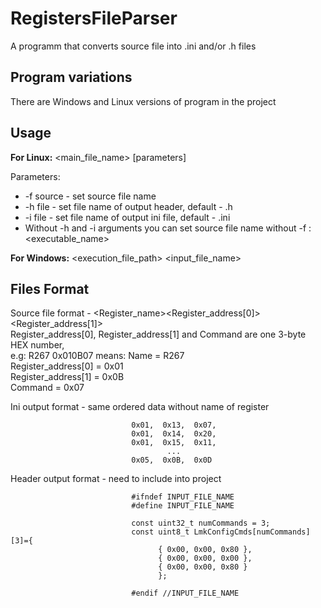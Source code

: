 # RegistersFileParser
A programm that converts source file into .ini and/or .h files

## Program variations
There are Windows and Linux versions of program in the project 

## Usage
<b>For Linux:</b> <main_file_name> [parameters]

Parameters:
 * -f source - set source file name
 * -h file - set file name of output header, default - <sourceName>.h
 * -i file - set file name of output ini file, default - <sourceName>.ini
 * Without -h and -i arguments you can set source file name without -f : <executable_name> <file>
              
               
<b>For Windows:</b> <execution_file_path> <input_file_name>

## Files Format

   Source file format - <Register_name><tab><Register_address[0]><Register_address[1]><Command>  
                        Register_address[0], Register_address[1] and Command are one 3-byte HEX number,  
                        e.g: R267  0x010B07 means:  Name                  = R267  
                                                    Register_address[0]   = 0x01  
                                                    Register_address[1]   = 0x0B  
                                                    Command               = 0x07 
    
 
   Ini output format  - same ordered data without name of register
 
                               0x01,  0x13,  0x07,
                               0x01,  0x14,  0x20,
                               0x01,  0x15,  0x11,
                                       ...
                               0x05,  0x0B,  0x0D
 
   Header output format - need to include into project
  
                               #ifndef INPUT_FILE_NAME
                               #define INPUT_FILE_NAME
 
                               const uint32_t numCommands = 3;
                               const uint8_t LmkConfigCmds[numCommands][3]={
                                     { 0x00, 0x00, 0x80 },
                                     { 0x00, 0x00, 0x00 },
                                     { 0x00, 0x00, 0x80 }
                                     };
 
                               #endif //INPUT_FILE_NAME                                           

